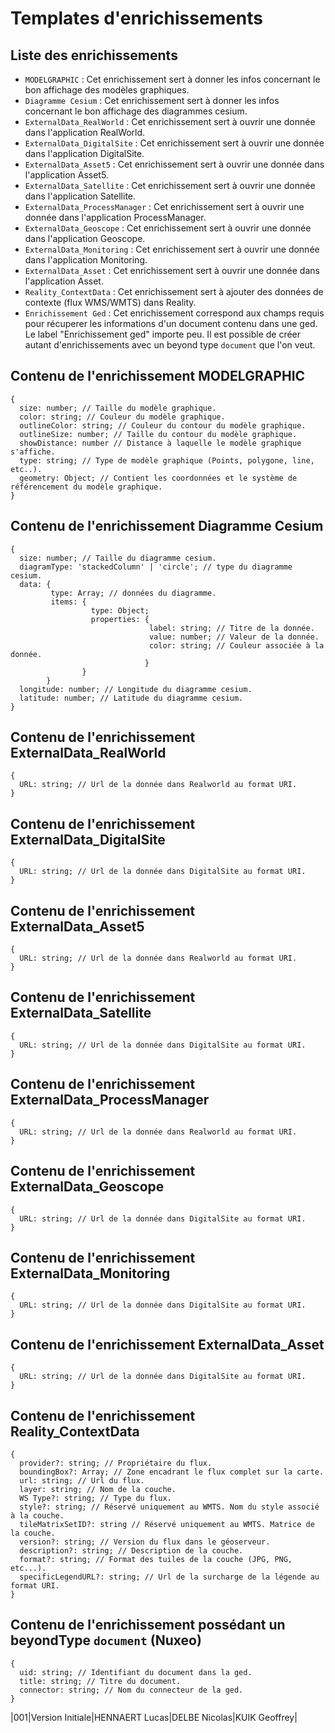 # Templates d'enrichissements #

## Liste des enrichissements ##

 - `MODELGRAPHIC` : Cet enrichissement sert à donner les infos concernant le bon affichage des modèles graphiques.
 - `Diagramme Cesium` : Cet enrichissement sert à donner les infos concernant le bon affichage des diagrammes cesium.
 - `ExternalData_RealWorld` : Cet enrichissement sert à ouvrir une donnée dans l'application RealWorld.
 - `ExternalData_DigitalSite` : Cet enrichissement sert à ouvrir une donnée dans l'application DigitalSite.
 - `ExternalData_Asset5` : Cet enrichissement sert à ouvrir une donnée dans l'application Asset5.
 - `ExternalData_Satellite` : Cet enrichissement sert à ouvrir une donnée dans l'application Satellite.
 - `ExternalData_ProcessManager` : Cet enrichissement sert à ouvrir une donnée dans l'application ProcessManager.
 - `ExternalData_Geoscope` : Cet enrichissement sert à ouvrir une donnée dans l'application Geoscope.
 - `ExternalData_Monitoring` : Cet enrichissement sert à ouvrir une donnée dans l'application Monitoring.
 - `ExternalData_Asset` : Cet enrichissement sert à ouvrir une donnée dans l'application Asset.
 - `Reality_ContextData` : Cet enrichissement sert à ajouter des données de contexte (flux WMS/WMTS) dans Reality.
 - `Enrichissement Ged` : Cet enrichissement correspond aux champs requis pour récuperer
 les informations d'un document contenu dans une ged. Le label "Enrichissement ged" importe peu.
 Il est possible de créer autant d'enrichissements avec un beyond type `document` que l'on veut.

## Contenu de l'enrichissement MODELGRAPHIC ##

    {
      size: number; // Taille du modèle graphique.
      color: string; // Couleur du modèle graphique.
      outlineColor: string; // Couleur du contour du modèle graphique.
      outlineSize: number; // Taille du contour du modèle graphique.
      showDistance: number // Distance à laquelle le modèle graphique s'affiche.
      type: string; // Type de modèle graphique (Points, polygone, line, etc..).
      geometry: Object; // Contient les coordonnées et le système de référencement du modèle graphique.
    }

## Contenu de l'enrichissement Diagramme Cesium ##

    {
      size: number; // Taille du diagramme cesium.
      diagramType: 'stackedColumn' | 'circle'; // type du diagramme cesium.
      data: {
             type: Array; // données du diagramme.
             items: {
                      type: Object;
                      properties: {
                                   label: string; // Titre de la donnée.
                                   value: number; // Valeur de la donnée.
                                   color: string; // Couleur associée à la donnée.
                                  }
                    }
            }
      longitude: number; // Longitude du diagramme cesium.
      latitude: number; // Latitude du diagramme cesium.
    }

## Contenu de l'enrichissement ExternalData_RealWorld ##

    {
      URL: string; // Url de la donnée dans Realworld au format URI.
    }

## Contenu de l'enrichissement ExternalData_DigitalSite ##

    {
      URL: string; // Url de la donnée dans DigitalSite au format URI.
    }

## Contenu de l'enrichissement ExternalData_Asset5 ##

    {
      URL: string; // Url de la donnée dans Realworld au format URI.
    }

## Contenu de l'enrichissement ExternalData_Satellite ##

    {
      URL: string; // Url de la donnée dans DigitalSite au format URI.
    }

## Contenu de l'enrichissement ExternalData_ProcessManager ##

    {
      URL: string; // Url de la donnée dans Realworld au format URI.
    }

## Contenu de l'enrichissement ExternalData_Geoscope ##

    {
      URL: string; // Url de la donnée dans DigitalSite au format URI.
    }

## Contenu de l'enrichissement ExternalData_Monitoring ##

    {
      URL: string; // Url de la donnée dans DigitalSite au format URI.
    }

## Contenu de l'enrichissement ExternalData_Asset ##

    {
      URL: string; // Url de la donnée dans DigitalSite au format URI.
    }


## Contenu de l'enrichissement Reality_ContextData ##

    {
      provider?: string; // Propriétaire du flux.
      boundingBox?: Array; // Zone encadrant le flux complet sur la carte.
      url: string; // Url du flux.
      layer: string; // Nom de la couche.
      WS Type?: string; // Type du flux.
      style?: string; // Réservé uniquement au WMTS. Nom du style associé à la couche.
      tileMatrixSetID?: string // Réservé uniquement au WMTS. Matrice de la couche.
      version?: string; // Version du flux dans le géoserveur.
      description?: string; // Description de la couche.
      format?: string; // Format des tuiles de la couche (JPG, PNG, etc...).
      specificLegendURL?: string; // Url de la surcharge de la légende au format URI.
    }

## Contenu de l'enrichissement possédant un beyondType `document` (Nuxeo) ##

    {
      uid: string; // Identifiant du document dans la ged.
      title: string; // Titre du document.
      connector: string; // Nom du connecteur de la ged.
    }


|001|Version Initiale|HENNAERT Lucas|DELBE Nicolas|KUIK Geoffrey|
